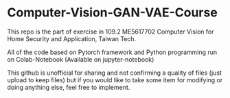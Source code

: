 # Computer-Vision-GAN-VAE-Course
This repo is the part of exercise in 109.2 ME5617702 Computer Vision for Home Security and Application, Taiwan Tech.

All of the code based on Pytorch framework and Python programming run on Colab-Notebook (Available on jupyter-notebook)

This github is unofficial for sharing and not confirming a quality of files (just upload to keep files) but if you would like to take some item for modifying or doing anything else, feel free to implement.
